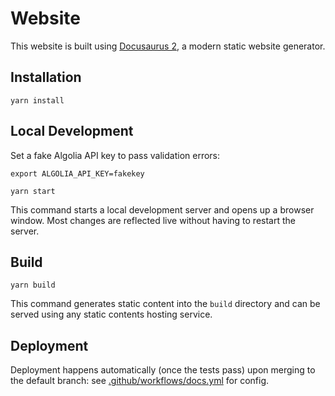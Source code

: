 # Website

This website is built using [Docusaurus 2](https://docusaurus.io/), a modern static website generator.

## Installation

```console
yarn install
```

## Local Development

Set a fake Algolia API key to pass validation errors:

```shell
export ALGOLIA_API_KEY=fakekey
```

```console
yarn start
```

This command starts a local development server and opens up a browser window. Most changes are reflected live without having to restart the server.

## Build

```console
yarn build
```

This command generates static content into the `build` directory and can be served using any static contents hosting service.

## Deployment

Deployment happens automatically (once the tests pass) upon merging to the default branch: see [.github/workflows/docs.yml](.github/workflows/docs.yml) for config.
